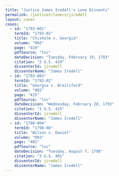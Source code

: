 ```yaml
---
title: "Justice James Iredell's Lone Dissents"
permalink: /justices/loners/jiredell
layout: cases
cases:
  - id: "1793-001"
    termId: "1793-02"
    title: "Chisholm v. Georgia"
    volume: "002"
    page: "419"
    pdfSource: "loc"
    dateDecision: "Tuesday, February 19, 1793"
    citation: "2 U.S. 419"
    dissenterId: jiredell
    dissenterName: "James Iredell"
  - id: "1793-003"
    termId: "1793-02"
    title: "Georgia v. Brailsford"
    volume: "002"
    page: "415"
    pdfSource: "loc"
    dateDecision: "Wednesday, February 20, 1793"
    citation: "2 U.S. 415"
    dissenterId: jiredell
    dissenterName: "James Iredell"
  - id: "1798-004"
    termId: "1798-08"
    title: "Wilson v. Daniel"
    volume: "003"
    page: "401"
    pdfSource: "loc"
    dateDecision: "Tuesday, August 7, 1798"
    citation: "3 U.S. 401"
    dissenterId: jiredell
    dissenterName: "James Iredell"
---
```

